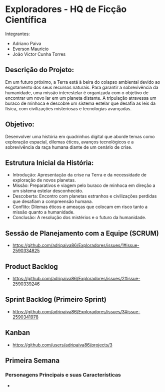 # Exploradores - HQ de Ficção Científica
Integrantes:
- Adriano Paiva
- Everson Mauricio
- João Victor Cunha Torres

## Descrição do Projeto:
Em um futuro próximo, a Terra está à beira do colapso ambiental devido ao esgotamento dos seus recursos naturais. Para garantir a sobrevivência da humanidade, uma missão interestelar é organizada com o objetivo de encontrar um novo lar em um planeta distante. A tripulação atravessa um buraco de minhoca e descobre um sistema estelar que desafia as leis da física, com civilizações misteriosas e tecnologias avançadas.

## Objetivo:
Desenvolver uma história em quadrinhos digital que aborde temas como exploração espacial, dilemas éticos, avanços tecnológicos e a sobrevivência da raça humana diante de um cenário de crise.

## Estrutura Inicial da História:
- Introdução: Apresentação da crise na Terra e da necessidade de exploração de novos planetas.
- Missão: Preparativos e viagem pelo buraco de minhoca em direção a um sistema estelar desconhecido.
- Descoberta: Encontro com planetas estranhos e civilizações perdidas que desafiam a compreensão humana.
- Conflito: Dilemas éticos e ameaças que colocam em risco tanto a missão quanto a humanidade.
- Conclusão: A resolução dos mistérios e o futuro da humanidade.

## Sessão de Planejamento com a Equipe (SCRUM)
- https://github.com/adripaiva86/Exploradores/issues/1#issue-2590334825

## Product Backlog
- https://github.com/adripaiva86/Exploradores/issues/2#issue-2590339246

## Sprint Backlog (Primeiro Sprint)
- https://github.com/adripaiva86/Exploradores/issues/3#issue-2590341978

## Kanban
- https://github.com/users/adripaiva86/projects/3

## Primeira Semana
### Personagens Principais e suas Características
- 
